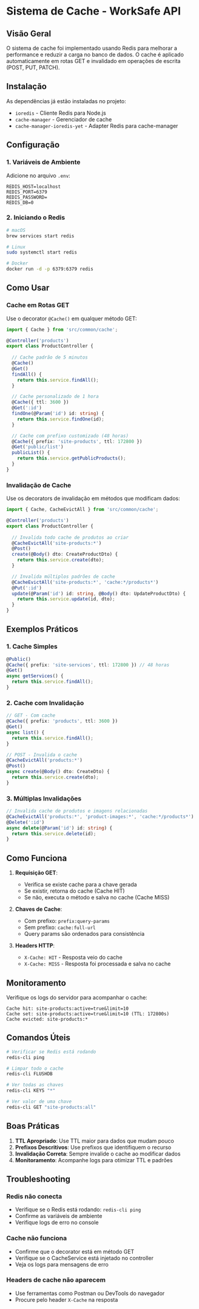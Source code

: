 # Sistema de Cache - WorkSafe API

## Visão Geral

O sistema de cache foi implementado usando Redis para melhorar a performance e reduzir a carga no banco de dados. O cache é aplicado automaticamente em rotas GET e invalidado em operações de escrita (POST, PUT, PATCH).

## Instalação

As dependências já estão instaladas no projeto:
- `ioredis` - Cliente Redis para Node.js
- `cache-manager` - Gerenciador de cache
- `cache-manager-ioredis-yet` - Adapter Redis para cache-manager

## Configuração

### 1. Variáveis de Ambiente

Adicione no arquivo `.env`:

```env
REDIS_HOST=localhost
REDIS_PORT=6379
REDIS_PASSWORD=
REDIS_DB=0
```

### 2. Iniciando o Redis

```bash
# macOS
brew services start redis

# Linux
sudo systemctl start redis

# Docker
docker run -d -p 6379:6379 redis
```

## Como Usar

### Cache em Rotas GET

Use o decorator `@Cache()` em qualquer método GET:

```typescript
import { Cache } from 'src/common/cache';

@Controller('products')
export class ProductController {
  
  // Cache padrão de 5 minutos
  @Cache()
  @Get()
  findAll() {
    return this.service.findAll();
  }

  // Cache personalizado de 1 hora
  @Cache({ ttl: 3600 })
  @Get(':id')
  findOne(@Param('id') id: string) {
    return this.service.findOne(id);
  }

  // Cache com prefixo customizado (48 horas)
  @Cache({ prefix: 'site-products', ttl: 172800 })
  @Get('public/list')
  publicList() {
    return this.service.getPublicProducts();
  }
}
```

### Invalidação de Cache

Use os decorators de invalidação em métodos que modificam dados:

```typescript
import { Cache, CacheEvictAll } from 'src/common/cache';

@Controller('products')
export class ProductController {
  
  // Invalida todo cache de produtos ao criar
  @CacheEvictAll('site-products:*')
  @Post()
  create(@Body() dto: CreateProductDto) {
    return this.service.create(dto);
  }

  // Invalida múltiplos padrões de cache
  @CacheEvictAll('site-products:*', 'cache:*/products*')
  @Put(':id')
  update(@Param('id') id: string, @Body() dto: UpdateProductDto) {
    return this.service.update(id, dto);
  }
}
```

## Exemplos Práticos

### 1. Cache Simples

```typescript
@Public()
@Cache({ prefix: 'site-services', ttl: 172800 }) // 48 horas
@Get()
async getServices() {
  return this.service.findAll();
}
```

### 2. Cache com Invalidação

```typescript
// GET - Com cache
@Cache({ prefix: 'products', ttl: 3600 })
@Get()
async list() {
  return this.service.findAll();
}

// POST - Invalida o cache
@CacheEvictAll('products:*')
@Post()
async create(@Body() dto: CreateDto) {
  return this.service.create(dto);
}
```

### 3. Múltiplas Invalidações

```typescript
// Invalida cache de produtos e imagens relacionadas
@CacheEvictAll('products:*', 'product-images:*', 'cache:*/products*')
@Delete(':id')
async delete(@Param('id') id: string) {
  return this.service.delete(id);
}
```

## Como Funciona

1. **Requisição GET**: 
   - Verifica se existe cache para a chave gerada
   - Se existir, retorna do cache (Cache HIT)
   - Se não, executa o método e salva no cache (Cache MISS)

2. **Chaves de Cache**:
   - Com prefixo: `prefix:query-params`
   - Sem prefixo: `cache:full-url`
   - Query params são ordenados para consistência

3. **Headers HTTP**:
   - `X-Cache: HIT` - Resposta veio do cache
   - `X-Cache: MISS` - Resposta foi processada e salva no cache

## Monitoramento

Verifique os logs do servidor para acompanhar o cache:

```
Cache hit: site-products:active=true&limit=10
Cache set: site-products:active=true&limit=10 (TTL: 172800s)
Cache evicted: site-products:*
```

## Comandos Úteis

```bash
# Verificar se Redis está rodando
redis-cli ping

# Limpar todo o cache
redis-cli FLUSHDB

# Ver todas as chaves
redis-cli KEYS "*"

# Ver valor de uma chave
redis-cli GET "site-products:all"
```

## Boas Práticas

1. **TTL Apropriado**: Use TTL maior para dados que mudam pouco
2. **Prefixos Descritivos**: Use prefixos que identifiquem o recurso
3. **Invalidação Correta**: Sempre invalide o cache ao modificar dados
4. **Monitoramento**: Acompanhe logs para otimizar TTL e padrões

## Troubleshooting

### Redis não conecta
- Verifique se o Redis está rodando: `redis-cli ping`
- Confirme as variáveis de ambiente
- Verifique logs de erro no console

### Cache não funciona
- Confirme que o decorator está em método GET
- Verifique se o CacheService está injetado no controller
- Veja os logs para mensagens de erro

### Headers de cache não aparecem
- Use ferramentas como Postman ou DevTools do navegador
- Procure pelo header `X-Cache` na resposta